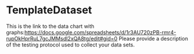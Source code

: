 # TemplateDataset
This is the link to the data chart with graphs:https://docs.google.com/spreadsheets/d/1r3AU720zPB-rmr4-rupOkHprRuL7gcJMMsdl2xQA8tg/edit#gid=0
Please provide a description of the testing protocol used to collect your data sets.
